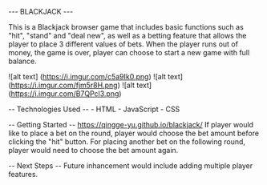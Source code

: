 --- BLACKJACK ---

This is a Blackjack browser game that includes basic functions such as "hit", "stand" and "deal new", as well as a betting feature that allows the player to place 3 different values of bets. When the player runs out of money, the game is over, player can choose to start a new game with full balance.

![alt text] (https://i.imgur.com/c5a9Ik0.png)
![alt text] (https://i.imgur.com/fjm5r8H.png)
![alt text] (https://i.imgur.com/B7QPcl3.png)

-- Technologies Used --
    - HTML
    - JavaScript
    - CSS

-- Getting Started --
https://qingge-yu.github.io/blackjack/
If player would like to place a bet on the round, player would choose the bet amount before clicking the "hit" button. For placing another bet on the following round, player would need to choose the bet amount again.

-- Next Steps --
Future inhancement would include adding multiple player features.